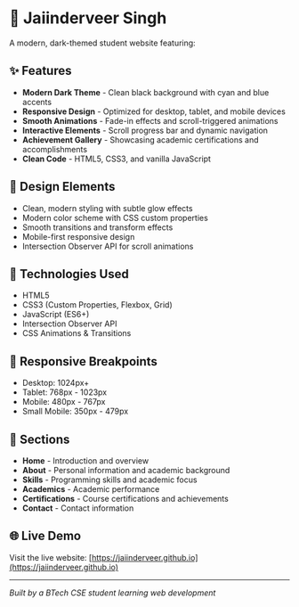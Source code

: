 # 🌟 Jaiinderveer Singh

A modern, dark-themed student website featuring:

## ✨ Features

- **Modern Dark Theme** - Clean black background with cyan and blue accents
- **Responsive Design** - Optimized for desktop, tablet, and mobile devices
- **Smooth Animations** - Fade-in effects and scroll-triggered animations
- **Interactive Elements** - Scroll progress bar and dynamic navigation
- **Achievement Gallery** - Showcasing academic certifications and accomplishments
- **Clean Code** - HTML5, CSS3, and vanilla JavaScript

## 🎨 Design Elements

- Clean, modern styling with subtle glow effects
- Modern color scheme with CSS custom properties
- Smooth transitions and transform effects
- Mobile-first responsive design
- Intersection Observer API for scroll animations

## 🚀 Technologies Used

- HTML5
- CSS3 (Custom Properties, Flexbox, Grid)
- JavaScript (ES6+)
- Intersection Observer API
- CSS Animations & Transitions

## 📱 Responsive Breakpoints

- Desktop: 1024px+
- Tablet: 768px - 1023px
- Mobile: 480px - 767px
- Small Mobile: 350px - 479px

## 🎯 Sections

- **Home** - Introduction and overview
- **About** - Personal information and academic background
- **Skills** - Programming skills and academic focus
- **Academics** - Academic performance
- **Certifications** - Course certifications and achievements
- **Contact** - Contact information

## 🌐 Live Demo

Visit the live website: [https://jaiinderveer.github.io](https://jaiinderveer.github.io)

---

*Built by a BTech CSE student learning web development*
